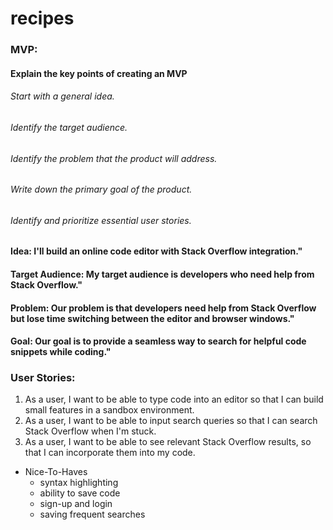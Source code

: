 # recipes

### MVP:

#### Explain the key points of creating an MVP

  ###### Start with a general idea.
  ###### Identify the target audience.
  ###### Identify the problem that the product will address.
  ###### Write down the primary goal of the product.
  ###### Identify and prioritize essential user stories.

#### Idea: I'll build an online code editor with Stack Overflow integration."

#### Target Audience: My target audience is developers who need help from Stack Overflow."

#### Problem: Our problem is that developers need help from Stack Overflow but lose time switching between the editor and browser windows."

#### Goal: Our goal is to provide a seamless way to search for helpful code snippets while coding."

### User Stories:

  1. As a user, I want to be able to type code into an editor so that I can build small features in a sandbox environment.
  2. As a user, I want to be able to input search queries so that I can search Stack Overflow when I'm stuck.
  3. As a user, I want to be able to see relevant Stack Overflow results, so that I can incorporate them into my code. 

- Nice-To-Haves
  * syntax highlighting
  * ability to save code
  * sign-up and login
  * saving frequent searches

